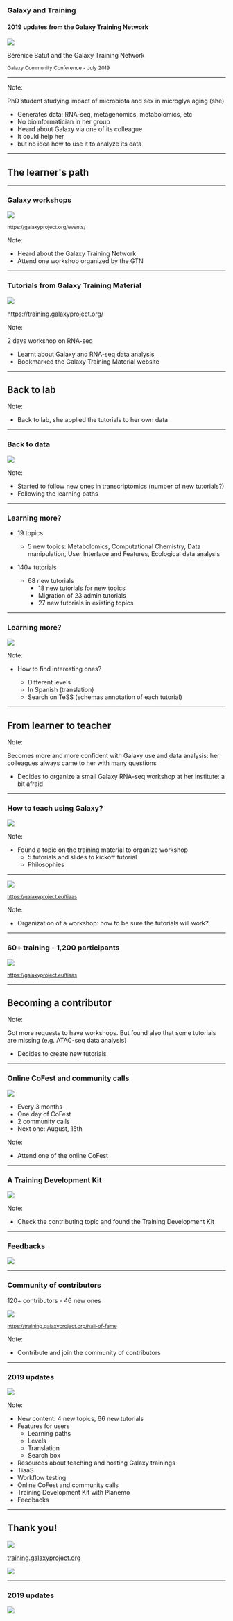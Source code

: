 ### Galaxy and Training
#### 2019 updates from the Galaxy Training Network

![](images/cover_art.png) <!-- .element width="60%" -->

Bérénice Batut and the Galaxy Training Network

<small>
Galaxy Community Conference - July 2019
</small>

---
<!-- .slide: data-background="images/student.jpg" -->

Note:

PhD student studying impact of microbiota and sex in microglya aging (she)

- Generates data: RNA-seq, metagenomics, metabolomics, etc
- No bioinformatician in her group
- Heard about Galaxy via one of its colleague
- It could help her
- but no idea how to use it to analyze its data

---
<!-- .slide: data-background="images/learner.jpg" data-state="dim-background" -->

## The learner's path

----
### Galaxy workshops

![](images/hub_events.png) <!-- .element width="85%" -->

<small>
https://galaxyproject.org/events/
</small>

Note:

- Heard about the Galaxy Training Network
- Attend one workshop organized by the GTN

----
### Tutorials from Galaxy Training Material

![](images/tutorials.svg) <!-- .element width="85%" -->

https://training.galaxyproject.org/

Note:

2 days workshop on RNA-seq
- Learnt about Galaxy and RNA-seq data analysis
- Bookmarked the Galaxy Training Material website

---
<!-- .slide: data-background="images/back_to_lab.jpg" data-state="dim-background" -->

## Back to lab

Note:
- Back to lab, she applied the tutorials to her own data

----
### Back to data

![](images/transcriptomics.svg) <!-- .element width="90%" -->

Note:
- Started to follow new ones in transcriptomics (number of new tutorials?)
- Following the learning paths

----
### Learning more?

- 19 topics
    - 5 new topics: Metabolomics, Computational Chemistry, Data manipulation, User Interface and Features, Ecological data analysis 

- 140+ tutorials
    - 68 new tutorials
        - 18 new tutorials for new topics
        - Migration of 23 admin tutorials
        - 27 new tutorials in existing topics


----
### Learning more?

![](images/finding_tutorials.svg) <!-- .element width="85%" -->

Note:
- How to find interesting ones?

    - Different levels
    - In Spanish (translation)
    - Search on TeSS (schemas annotation of each tutorial)

---
<!-- .slide: data-background="images/learner_to_teacher.jpg" data-state="dim-background" -->

## From learner to teacher

Note:

Becomes more and more confident with Galaxy use and data analysis: her colleagues always came to her with many questions

- Decides to organize a small Galaxy RNA-seq workshop at her institute: a bit afraid

----
### How to teach using Galaxy?

![](images/teaching.svg) <!-- .element width="85%" -->


Note:

- Found a topic on the training material to organize workshop
    - 5 tutorials and slides to kickoff tutorial
    - Philosophies

----
![](images/tiaas.png) <!-- .element width="75%" -->

<small>https://galaxyproject.eu/tiaas</small>

Note:

- Organization of a workshop: how to be sure the tutorials will work?  

----
### 60+ training - 1,200 participants

![](images/tiaas_stats.svg) <!-- .element width="90%" -->


<small>https://galaxyproject.eu/tiaas</small>

---
<!-- .slide: data-background="images/contributing.jpg" data-state="dim-background" -->

## Becoming a contributor

Note:

Got more requests to have workshops. But found also that some tutorials are missing (e.g. ATAC-seq data analysis)

- Decides to create new tutorials

----
### Online CoFest and community calls

![](images/cofests.png) <!-- .element width="60%" -->

- Every 3 months
- One day of CoFest
- 2 community calls
- Next one: August, 15th 

Note:

- Attend one of the online CoFest

----
### A Training Development Kit

![](images/tdk.png) <!-- .element width="100%" -->

Note:

- Check the contributing topic and found the Training Development Kit

----
### Feedbacks

![](images/feedback.png) <!-- .element width="85%" -->

----
### Community of contributors

120+ contributors - 46 new ones

![](images/hall_of_fame.png) <!-- .element width="90%" -->

<small>https://training.galaxyproject.org/hall-of-fame</small>

Note:

- Contribute and join the community of contributors

---

### 2019 updates

![](images/summary.png) <!-- .element width="100%" -->

Note:

- New content: 4 new topics, 66 new tutorials
- Features for users
    - Learning paths
    - Levels
    - Translation
    - Search box
- Resources about teaching and hosting Galaxy trainings
- TiaaS
- Workflow testing
- Online CoFest and community calls
- Training Development Kit with Planemo
- Feedbacks

---
## Thank you!

![](images/hall_of_fame.png) <!-- .element width="80%" -->

[training.galaxyproject.org](https://training.galaxyproject.org)

![](images/sponsors.png) <!-- .element width="50%" -->


---

### 2019 updates

![](images/summary.png) <!-- .element width="100%" -->
